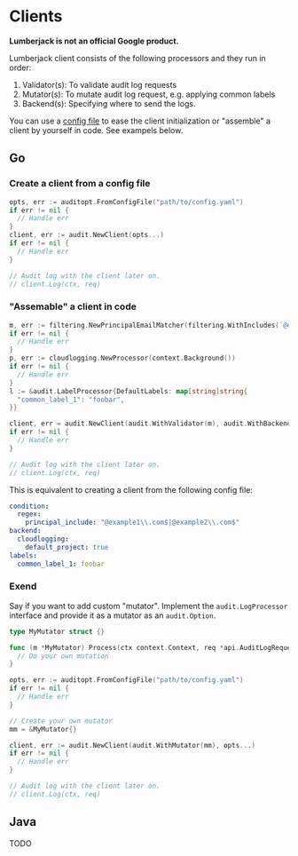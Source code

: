 # Clients

**Lumberjack is not an official Google product.**

Lumberjack client consists of the following processors and they run in order:

1.  Validator(s): To validate audit log requests
2.  Mutator(s): To mutate audit log request, e.g. applying common labels
3.  Backend(s): Specifying where to send the logs.

You can use a [config file](./config.md) to ease the client initialization or
"assemble" a client by yourself in code. See exampels below.

## Go

### Create a client from a config file

```go
opts, err := auditopt.FromConfigFile("path/to/config.yaml")
if err != nil {
  // Handle err
}
client, err := audit.NewClient(opts...)
if err != nil {
  // Handle err
}

// Audit log with the client later on.
// client.Log(ctx, req)
```

### "Assemable" a client in code

```go
m, err := filtering.NewPrincipalEmailMatcher(filtering.WithIncludes(`@example1\.com$|@example2\.com$`))
if err != nil {
  // Handle err
}
p, err := cloudlogging.NewProcessor(context.Background())
if err != nil {
  // Handle err
}
l := &audit.LabelProcessor{DefaultLabels: map[string]string{
  "common_label_1": "foobar",
}}

client, err = audit.NewClient(audit.WithValidator(m), audit.WithBackend(p), audit.WithMutator(l))
if err != nil {
  // Handle err
}

// Audit log with the client later on.
// client.Log(ctx, req)
```

This is equivalent to creating a client from the following config file:

```yaml
condition:
  regex:
    principal_include: "@example1\\.com$|@example2\\.com$"
backend:
  cloudlogging:
    default_project: true
labels:
  common_label_1: foobar
```

### Exend

Say if you want to add custom "mutator". Implement the `audit.LogProcessor`
interface and provide it as a mutator as an `audit.Option`.

```go
type MyMutator struct {}

func (m *MyMutator) Process(ctx context.Context, req *api.AuditLogRequest) error {
  // Do your own mutation
}

opts, err := auditopt.FromConfigFile("path/to/config.yaml")
if err != nil {
  // Handle err
}

// Create your own mutator
mm = &MyMutator{}

client, err := audit.NewClient(audit.WithMutator(mm), opts...)
if err != nil {
  // Handle err
}

// Audit log with the client later on.
// client.Log(ctx, req)
```

## Java

TODO
